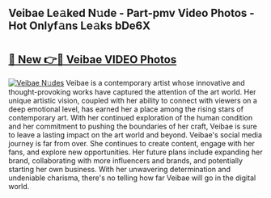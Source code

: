 ## Veibae Le𝚊ked N𝚞de - Part-pmv Video Photos - Hot Onlyf𝚊ns Le𝚊ks bDe6X

# <h2><a href="http://ab79520.deff.icu/?id=Veibae">🔗 New 👉🔴 Veibae VIDEO Photos</a></h2>

[![Veibae N𝚞des](https://i.imgur.com/rIISA9y.gif)](http://ab79520.deff.icu/?id=Veibae)
Veibae is a contemporary artist whose innovative and thought-provoking works have captured the attention of the art world. Her unique artistic vision, coupled with her ability to connect with viewers on a deep emotional level, has earned her a place among the rising stars of contemporary art. With her continued exploration of the human condition and her commitment to pushing the boundaries of her craft, Veibae is sure to leave a lasting impact on the art world and beyond. Veibae's social media journey is far from over. She continues to create content, engage with her fans, and explore new opportunities. Her future plans include expanding her brand, collaborating with more influencers and brands, and potentially starting her own business. With her unwavering determination and undeniable charisma, there's no telling how far Veibae will go in the digital world.
